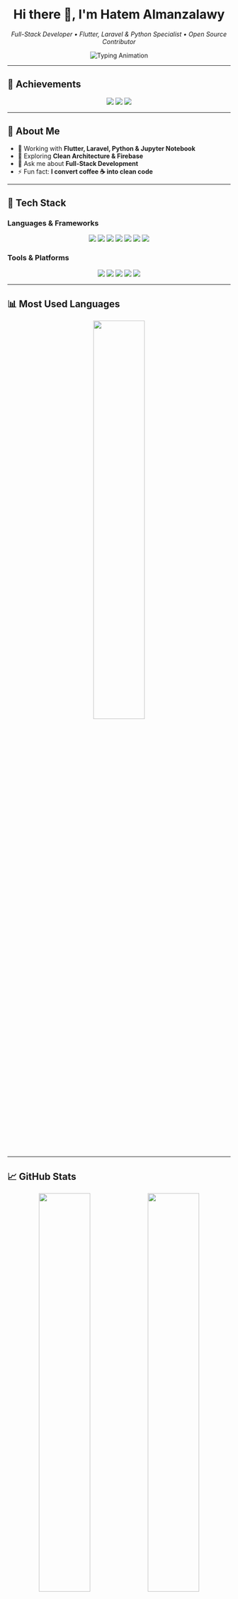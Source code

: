<!-- Header -->
<h1 align="center">Hi there 👋, I'm Hatem Almanzalawy</h1>
<p align="center">
  <em>Full-Stack Developer • Flutter, Laravel & Python Specialist • Open Source Contributor</em>
</p>

<!-- Typing Animation -->
<p align="center">
  <img src="https://readme-typing-svg.herokuapp.com?font=Fira+Code&size=20&duration=2500&pause=1000&color=2ECC71&center=true&vCenter=true&width=650&lines=Passionate+about+clean+code+%26+great+UX.;Flutter+%2B+Laravel+%2B+Python+is+my+superpower.;Jupyter+Notebook+for+data+analysis.;Always+learning+something+new!" alt="Typing Animation" />
</p>

---

## 🏅 Achievements  

<p align="center">
  <img src="https://img.shields.io/github/stars/hatembahyeldin?style=for-the-badge&logo=github&color=yellow" />
  <img src="https://img.shields.io/github/followers/hatembahyeldin?style=for-the-badge&logo=github&color=blue" />
  <img src="https://img.shields.io/github/repos/hatembahyeldin?style=for-the-badge&logo=github&color=green" />
</p>

---

## 🚀 About Me  
- 🔭 Working with **Flutter, Laravel, Python & Jupyter Notebook**  
- 🌱 Exploring **Clean Architecture & Firebase**  
- 💬 Ask me about **Full-Stack Development**  
- ⚡ Fun fact: **I convert coffee ☕ into clean code**

---

## 🔧 Tech Stack  

### **Languages & Frameworks**  
<p align="center">
  <img src="https://img.shields.io/badge/Dart-0175C2?style=for-the-badge&logo=dart&logoColor=white"/>
  <img src="https://img.shields.io/badge/Flutter-02569B?style=for-the-badge&logo=flutter&logoColor=white"/>
  <img src="https://img.shields.io/badge/Laravel-F72C1F?style=for-the-badge&logo=laravel&logoColor=white"/>
  <img src="https://img.shields.io/badge/PHP-777BB4?style=for-the-badge&logo=php&logoColor=white"/>
  <img src="https://img.shields.io/badge/Python-3776AB?style=for-the-badge&logo=python&logoColor=white"/>
  <img src="https://img.shields.io/badge/JavaScript-F7DF1E?style=for-the-badge&logo=javascript&logoColor=black"/>
  <img src="https://img.shields.io/badge/Jupyter-F37626?style=for-the-badge&logo=jupyter&logoColor=white"/>
</p>

### **Tools & Platforms**  
<p align="center">
  <img src="https://img.shields.io/badge/Firebase-FFCA28?style=for-the-badge&logo=firebase&logoColor=black"/>
  <img src="https://img.shields.io/badge/VS%20Code-007ACC?style=for-the-badge&logo=visual-studio-code&logoColor=white"/>
  <img src="https://img.shields.io/badge/Git-F05032?style=for-the-badge&logo=git&logoColor=white"/>
  <img src="https://img.shields.io/badge/GitHub-181717?style=for-the-badge&logo=github&logoColor=white"/>
  <img src="https://img.shields.io/badge/Postman-FF6C37?style=for-the-badge&logo=postman&logoColor=white"/>
</p>

---

## 📊 Most Used Languages  

<p align="center">
  <img src="https://github-readme-stats.vercel.app/api/top-langs/?username=hatembahyeldin&layout=compact&theme=radical&hide_border=true&border_radius=10&langs_count=6" width="48%"/>
</p>

---

## 📈 GitHub Stats  
<p align="center">
  <img src="https://github-readme-stats.vercel.app/api?username=hatembahyeldin&show_icons=true&theme=radical&hide_border=true&border_radius=10" width="48%"/>
  <img src="https://github-readme-streak-stats.herokuapp.com?user=hatembahyeldin&theme=radical&hide_border=true&border_radius=10" width="48%"/>
</p>

---

## 📅 Contribution Graph  
<p align="center">
  <img src="https://github-readme-activity-graph.vercel.app/graph?username=hatembahyeldin&theme=react-dark&hide_border=true&bg_color=0D1117&color=2ECC71&line=2ECC71&point=FFFFFF" width="95%"/>
</p>

---

## 👀 Visitor Count  
<p align="center">
  <img src="https://komarev.com/ghpvc/?username=hatembahyeldin&style=for-the-badge&color=blue"/>
</p>

---

## 📫 Connect With Me  
<p align="center">
  <a href="mailto:hatembahyeldin@gmail.com"><img src="https://img.shields.io/badge/Gmail-D14836?style=for-the-badge&logo=gmail&logoColor=white"/></a>
  <a href="https://linkedin.com/in/hatembahyeldin"><img src="https://img.shields.io/badge/LinkedIn-0A66C2?style=for-the-badge&logo=linkedin&logoColor=white"/></a>
  <a href="https://twitter.com/hatembahyeldin"><img src="https://img.shields.io/badge/Twitter-1DA1F2?style=for-the-badge&logo=twitter&logoColor=white"/></a>
  <a href="https://github.com/hatembahyeldin"><img src="https://img.shields.io/badge/GitHub-333?style=for-the-badge&logo=github&logoColor=white"/></a>
</p>
